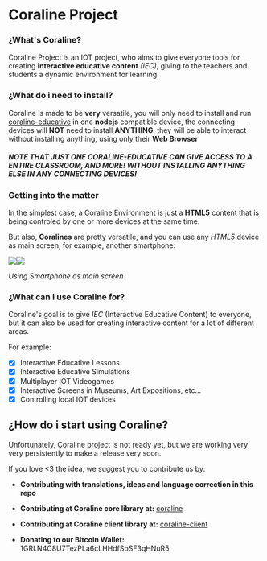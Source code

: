 # Coraline Project

### ¿What's Coraline?
Coraline Project is an IOT project, who aims to give everyone tools for creating **interactive educative content** *(IEC)*, giving to the teachers and students a dynamic environment for learning.

### ¿What do i need to install?

Coraline is made to be **very** versatile, you will only need to install and run [coraline-educative](https://github.com/CamiloTD/coraline-educative) in one **nodejs** compatible device, the connecting devices will **NOT** need to install **ANYTHING**, they will be able to interact without installing anything, using only their **Web Browser**

##### NOTE THAT JUST ONE *CORALINE-EDUCATIVE* CAN GIVE ACCESS TO A ENTIRE CLASSROOM, AND MORE! WITHOUT INSTALLING ANYTHING ELSE IN ANY CONNECTING DEVICES!

### Getting into the matter

In the simplest case, a Coraline Environment is just a **HTML5** content that is being controled by one or more devices at the same time.

But also, **Coralines** are pretty versatile, and you can use any *HTML5* device as main screen, for example, another smartphone:

![](https://lh3.googleusercontent.com/CcXilGGT1Yoopmu4S5jP-5PV8kQ9A-Jvr08G3afTU65c3jFWY0fTvDjdFlWO3fsXBA3XjD891MT8=s256)![](https://lh3.googleusercontent.com/R1XXwE3NsdjWFXpNRP3bK6BJ7P7oOr-YP2CdGcscdGr4YflSD3vBxExPeCLfONFFyAil5Okujr0G=s256)

*Using Smartphone as main screen*

### ¿What can i use Coraline for?
Coraline's goal is to give *IEC* (Interactive Educative Content) to everyone, but it can also be used for creating interactive content for a lot of different areas.

For example:

 - [X] Interactive Educative Lessons
 - [X] Interactive Educative Simulations
 - [X] Multiplayer IOT Videogames
 - [X] Interactive Screens in Museums, Art Expositions, etc...
 - [X] Controlling local IOT devices

## ¿How do i start using Coraline?

Unfortunately, Coraline project is not ready yet, but we are working very very persistently to make a release very soon.

If you love <3 the idea, we suggest you to contribute us by:

- **Contributing with translations, ideas and language correction in this repo**
- **Contributing at Coraline core library at:** [coraline](https://github.com/CamiloTD/coraline)
- **Contributing at Coraline client library at:** [coraline-client](https://github.com/CamiloTD/coraline-client)

- **Donating to our Bitcoin Wallet:** 1GRLN4C8U7TezPLa6cLHHdfSpSF3qHNuR5
